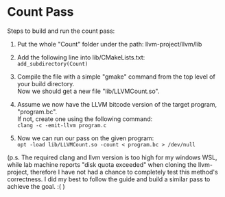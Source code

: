 # Count Pass

Steps to build and run the count pass:
1. Put the whole "Count" folder under the path: llvm-project/llvm/lib

2. Add the following line into lib/CMakeLists.txt:  
  `add_subdirectory(Count)`

3. Compile the file with a simple "gmake" command from the top level of your build directory.  
   Now we should get a new file "lib/LLVMCount.so".

4. Assume we now have the LLVM bitcode version of the target program, "program.bc".  
   If not, create one using the following command:  
  `clang -c -emit-llvm program.c`

5. Now we can run our pass on the given program:  
  `opt -load lib/LLVMCount.so -count < program.bc > /dev/null`

(p.s. The required clang and llvm version is too high for my windows WSL, 
 while lab machine reports "disk quota exceeded" when cloning the llvm-project,
 therefore I have not had a chance to completely test this method's correctness.
 I did my best to follow the guide and build a similar pass to achieve the goal. :(
)
